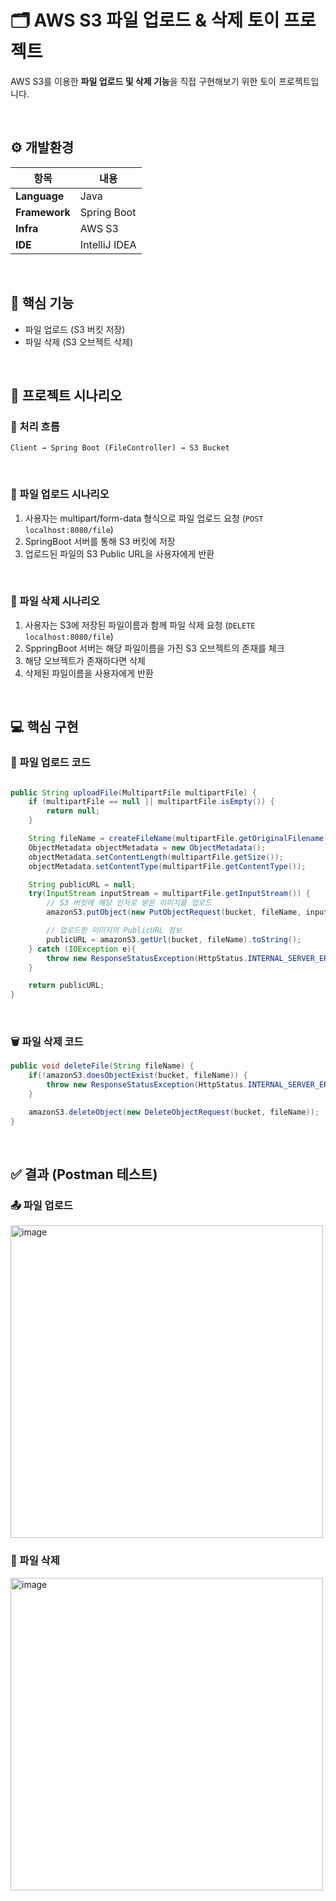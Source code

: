 # 🗂️ AWS S3 파일 업로드 & 삭제 토이 프로젝트
AWS S3를 이용한 **파일 업로드 및 삭제 기능**을 직접 구현해보기 위한 토이 프로젝트입니다.

<br/>

## ⚙️ 개발환경

| 항목 | 내용 |
|------|------|
| **Language** | Java |
| **Framework** | Spring Boot |
| **Infra** | AWS S3 |
| **IDE** | IntelliJ IDEA |

<br/>

## 🚀 핵심 기능
- 파일 업로드 (S3 버킷 저장)
- 파일 삭제 (S3 오브젝트 삭제)

<br/>

## 📄 프로젝트 시나리오
### 🔹 처리 흐름
```
Client → Spring Boot (FileController) → S3 Bucket
```
<br/>


### 🔹 파일 업로드 시나리오

1. 사용자는 multipart/form-data 형식으로 파일 업로드 요청 (`POST localhost:8080/file`)
2. SpringBoot 서버를 통해 S3 버킷에 저장
3. 업로드된 파일의 S3 Public URL을 사용자에게 반환

<br/>

### 🔹 파일 삭제 시나리오

1. 사용자는 S3에 저장된 파일이름과 함께 파일 삭제 요청 (`DELETE localhost:8080/file`)
2. SppringBoot 서버는 해당 파일이름을 가진 S3 오브젝트의 존재를 체크
3. 해당 오브젝트가 존재하다면 삭제
4. 삭제된 파일이름을 사용자에게 반환

<br/>

## 💻 핵심 구현

### 📁 파일 업로드 코드
```java

public String uploadFile(MultipartFile multipartFile) {
    if (multipartFile == null || multipartFile.isEmpty()) {
        return null;
    }

    String fileName = createFileName(multipartFile.getOriginalFilename());
    ObjectMetadata objectMetadata = new ObjectMetadata();
    objectMetadata.setContentLength(multipartFile.getSize());
    objectMetadata.setContentType(multipartFile.getContentType());

    String publicURL = null;
    try(InputStream inputStream = multipartFile.getInputStream()) {
        // S3 버킷에 해당 인자로 받은 이미지를 업로드
        amazonS3.putObject(new PutObjectRequest(bucket, fileName, inputStream, objectMetadata));

        // 업로드한 이미지의 PublicURL 정보
        publicURL = amazonS3.getUrl(bucket, fileName).toString();
    } catch (IOException e){
        throw new ResponseStatusException(HttpStatus.INTERNAL_SERVER_ERROR, "파일 업로드에 실패했습니다.");
    }

    return publicURL;
}
```

<br/>


### 🗑 파일 삭제 코드
```java
public void deleteFile(String fileName) {
    if(!amazonS3.doesObjectExist(bucket, fileName)) {
        throw new ResponseStatusException(HttpStatus.INTERNAL_SERVER_ERROR, "파일 삭제에 실패했습니다.");
    }

    amazonS3.deleteObject(new DeleteObjectRequest(bucket, fileName));
}
```

<br/>

## ✅ 결과 (Postman 테스트)

### 📤 파일 업로드
<img width="500" height="500" alt="image" src="https://github.com/user-attachments/assets/9dc13f64-da4b-495d-935e-85047dcbe3ac" />
<br/>

### 🧹 파일 삭제
<img width="500" height="500" alt="image" src="https://github.com/user-attachments/assets/6d422610-4ace-4283-a88f-cf26c5881ed0" />
